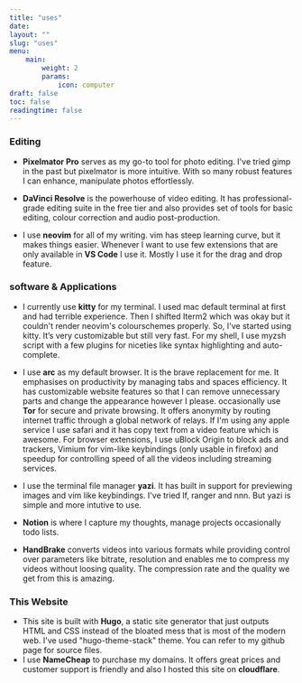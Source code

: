 ```yaml
---
title: "uses"
date: 
layout: ""
slug: "uses"
menu:
    main:
        weight: 2
        params: 
            icon: computer
draft: false
toc: false
readingtime: false
---
```



### Editing

* **Pixelmator Pro** serves as my go-to tool for photo editing. I've tried gimp in the past but pixelmator is more intuitive. With so many robust features I can enhance, manipulate photos effortlessly.

* **DaVinci Resolve** is the powerhouse of video editing. It has professional-grade editing suite in the free tier and also provides set of tools for basic editing, colour correction and audio post-production.

* I use **neovim** for all of my writing. vim has steep learning curve, but it makes things easier. Whenever I want to use few extensions that are only available in  **VS Code** I use it. Mostly I use it for the drag and drop feature.

### software & Applications

* I currently use **kitty** for my terminal. I used mac default terminal at first and had terrible experience. Then I shifted Iterm2 which was okay but it couldn't render neovim's colourschemes properly. So, I've started using kitty. It’s very customizable but still very fast. For my shell, I use myzsh script with a few plugins for niceties like syntax highlighting and auto-complete.

* I use **arc** as my default browser. It is the brave replacement for me. It emphasises on productivity by managing tabs and spaces efficiency. It has customizable website features so that I can remove unnecessary parts and change the appearance however I please. occasionally use **Tor** for secure and private browsing. It offers anonymity by routing internet traffic through a global network of relays. If I'm using any apple service I use safari and it has copy text from a video feature which is awesome.
For browser extensions, I use uBlock Origin to block ads and trackers, Vimium for vim-like keybindings (only usable in firefox) and speedup for controlling speed of all the videos including streaming services.

* I use the terminal file manager **yazi**. It has built in support for previewing images and vim like keybindings. I've tried lf, ranger and nnn. But yazi is simple and more intutive to use.

* **Notion** is where I capture my thoughts, manage projects occasionally todo lists.

* **HandBrake** converts videos into various formats while providing control over parameters like bitrate, resolution and enables me to compress my videos without loosing quality. The compression rate and the quality we get from this is amazing.

### This Website
* This site is built with **Hugo**, a static site generator that just outputs HTML and CSS instead of the bloated mess that is most of the modern web.
I've used "hugo-theme-stack" theme. You can refer to my github page for source files.
* I use **NameCheap** to purchase my domains. It offers great prices and customer support is friendly and also I hosted this site on **cloudflare**.
